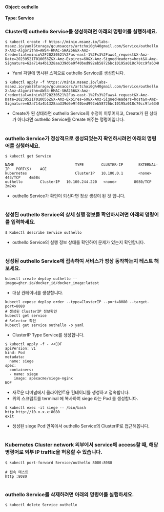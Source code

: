 
#### Object: outhello
#### Type: Service

### Cluster에 outhello Service를 생성하려면 아래의 명령어를 실행하세요.

```
$ kubectl create -f https://minio.msaez.io/labs-msaez.io/yamlStorage/gcumsacqrs/artchoi0g%40gmail.com/Service/outhello.yaml?X-Amz-Algorithm=AWS4-HMAC-SHA256&X-Amz-Credential=minio%2F20230521%2Fus-east-1%2Fs3%2Faws4_request&X-Amz-Date=20230521T010056Z&X-Amz-Expires=60&X-Amz-SignedHeaders=host&X-Amz-Signature=62a714a4b1328aa339d6e9f40bed992eb58726bc10195a018c70cc9fa63401c4
```
- Yaml 파일에 명시된 스펙으로 outhello Service를 생성합니다.  

```
$ kubectl apply -f https://minio.msaez.io/labs-msaez.io/yamlStorage/gcumsacqrs/artchoi0g%40gmail.com/Service/outhello.yaml?X-Amz-Algorithm=AWS4-HMAC-SHA256&X-Amz-Credential=minio%2F20230521%2Fus-east-1%2Fs3%2Faws4_request&X-Amz-Date=20230521T010056Z&X-Amz-Expires=60&X-Amz-SignedHeaders=host&X-Amz-Signature=62a714a4b1328aa339d6e9f40bed992eb58726bc10195a018c70cc9fa63401c4
```
- Create가 된 상태라면 outhello Service의 수정이 이루어지고, Create가 된 상태가 아니라면 outhello Service를 Create 해주는 명령어입니다.
#

### outhello Service가 정상적으로 생성되었는지 확인하시려면 아래의 명령어를 실행하세요.

```
$ kubectl get Service

NAME                            TYPE        CLUSTER-IP       EXTERNAL-IP   PORT(S)    AGE
kubernetes                      ClusterIP   10.100.0.1       <none>        443/TCP    4m58s
outhello        ClusterIP   10.100.244.220   <none>        8080/TCP   2m24s

```
- outhello Service가 확인이 되신다면 정상 생성이 된 것 입니다.
#

### 생성된 outhello Service의 상세 실행 정보를 확인하시려면 아래의 명령어를 입력하세요.

```
$ Kubectl describe Service outhello
```
- outhello Service의 실행 정보 상태를 확인하여 문제가 있는지 확인합니다.
#

### 생성된 outhello Service에 접속하여 서비스가 정상 동작하는지 테스트 해보세요.

```
kubectl create deploy outhello --image=ghcr.io/docker_id/docker_image:latest
```
- 대상 컨테이너를 생성합니다.  

```
kubectl expose deploy order --type=ClusterIP --port=8080 --target-port=8080
# 생성된 ClusterIP 정보확인
kubectl get service 
# Selector 확인
kubectl get service outhello -o yaml
```
- ClusterIP Type Service를 생성합니다.

```
$ kubectl apply -f - <<EOF
apiVersion: v1
kind: Pod
metadata:
  name: siege
spec:
  containers:
  - name: siege
    image: apexacme/siege-nginx
EOF
```
- 새로운 터미널에서 클라이언트용 컨테이너를 생성하고 접속합니다.
- 위의 스크립트를 terminal 에 복사하여 siege 라는 Pod 를 생성합니다.  

```
$ kubectl exec -it siege -- /bin/bash
http http://10.x.x.x:8080
exit
```
- 생성된 siege Pod 안쪽에서 outhello Service의 ClusterIP로 접근해봅니다.
#

### Kubernetes Cluster network 외부에서 service에 access할 때, 해당 명령어로 외부 IP traffic을 허용할 수 있습니다.

```
$ kubectl port-forward Service/outhello 8080:8080

# 접속 테스트
http :8080
```
#

### outhello Service를 삭제하려면 아래의 명령어를 실행하세요.

```
$ kubectl delete Service outhello
```
#

